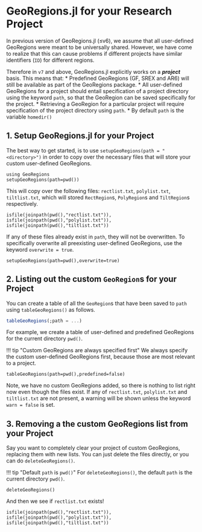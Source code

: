 # GeoRegions.jl for your Research Project

In previous version of GeoRegions.jl (≤v6), we assume that all user-defined GeoRegions were meant to be universally shared. However, we have come to realize that this can cause problems if different projects have similar identifiers (`ID`) for different regions.

Therefore in `v7` and above, GeoRegions.jl explicitly works on a **_project_** basis. This means that:
    * Predefined GeoRegions (GF, SREX and AR6) will still be available as part of the GeoRegions package.
    * All user-defined GeoRegions for a project should entail specification of a project directory using the keyword `path`, so that the GeoRegion can be saved specifically for the project.
    * Retrieving a GeoRegion for a particular project will require specification of the project directory using `path`.
    * By default `path` is the variable `homedir()`

## 1. Setup GeoRegions.jl for your Project

The best way to get started, is to use `setupGeoRegions(path = "<directory>")` in order to copy over the necessary files that will store your custom user-defined GeoRegions.

```@example projects
using GeoRegions
setupGeoRegions(path=pwd())
```

This will copy over the following files: `rectlist.txt`, `polylist.txt`, `tiltlist.txt`, which will stored `RectRegion`s, `PolyRegion`s and `TiltRegion`s respectively.

```@example projects
isfile(joinpath(pwd(),"rectlist.txt")),
isfile(joinpath(pwd(),"polylist.txt")),
isfile(joinpath(pwd(),"tiltlist.txt"))
```

If any of these files already exist in `path`, they will not be overwritten. To specifically overwrite all preexisting user-defined GeoRegions, use the keyword `overwrite = true`.

```@example projects
setupGeoRegions(path=pwd(),overwrite=true)
```

## 2. Listing out the custom `GeoRegion`s for your Project

You can create a table of all the `GeoRegion`s that have been saved to `path` using `tableGeoRegions()` as follows.

```julia
tableGeoRegions(;path = ...)
```

For example, we create a table of user-defined and predefined GeoRegions for the current directory `pwd()`.

!!! tip "Custom GeoRegions are always specified first"
    We always specify the custom user-defined GeoRegions first, because those are most relevant to a project.

```@example projects
tableGeoRegions(path=pwd(),predefined=false)
```

Note, we have no custom GeoRegions added, so there is nothing to list right now even though the files exist. If any of `rectlist.txt`, `polylist.txt` and `tiltlist.txt` are not present, a warning will be shown unless the keyword `warn = false` is set.

## 3. Removing a the custom GeoRegions list from your Project

Say you want to completely clear your project of custom GeoRegions, replacing them with new lists. You can just delete the files directly, or you can do `deleteGeoRegions()`.

!!! tip "Default `path` is `pwd()`"
    For `deleteGeoRegions()`, the default `path` is the current directory `pwd()`.

```@example projects
deleteGeoRegions()
```

And then we see if `rectlist.txt` exists!

```@example projects
isfile(joinpath(pwd(),"rectlist.txt")),
isfile(joinpath(pwd(),"polylist.txt")),
isfile(joinpath(pwd(),"tiltlist.txt"))
```